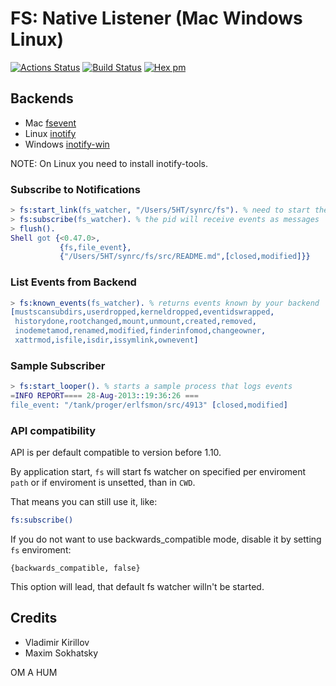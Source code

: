 FS: Native Listener (Mac Windows Linux)
=======================================

[![Actions Status](https://github.com/synrc/fs/workflows/mix/badge.svg)](https://github.com/synrc/fs/actions)
[![Build Status](https://travis-ci.org/synrc/fs.svg?branch=master)](https://travis-ci.org/synrc/fs)
[![Hex pm](http://img.shields.io/hexpm/v/fs.svg?style=flat)](https://hex.pm/packages/fs)

Backends
--------

* Mac [fsevent](https://github.com/thibaudgg/rb-fsevent)
* Linux [inotify](https://github.com/rvoicilas/inotify-tools/wiki)
* Windows [inotify-win](https://github.com/thekid/inotify-win)

NOTE: On Linux you need to install inotify-tools.

### Subscribe to Notifications

```erlang
> fs:start_link(fs_watcher, "/Users/5HT/synrc/fs"). % need to start the fs watcher
> fs:subscribe(fs_watcher). % the pid will receive events as messages
> flush().
Shell got {<0.47.0>,
           {fs,file_event},
           {"/Users/5HT/synrc/fs/src/README.md",[closed,modified]}}
```

### List Events from Backend

```erlang
> fs:known_events(fs_watcher). % returns events known by your backend
[mustscansubdirs,userdropped,kerneldropped,eventidswrapped,
 historydone,rootchanged,mount,unmount,created,removed,
 inodemetamod,renamed,modified,finderinfomod,changeowner,
 xattrmod,isfile,isdir,issymlink,ownevent]
```

### Sample Subscriber

```erlang
> fs:start_looper(). % starts a sample process that logs events
=INFO REPORT==== 28-Aug-2013::19:36:26 ===
file_event: "/tank/proger/erlfsmon/src/4913" [closed,modified]
```

### API compatibility

API is per default compatible to version before 1.10.

By application start, `fs` will start fs watcher on specified per enviroment `path` or
if enviroment is unsetted, than in `CWD`.

That means you can still use it, like:

```erlang
fs:subscribe()
```

If you do not want to use backwards_compatible mode, disable it by setting `fs` enviroment:

```
{backwards_compatible, false}
```

This option will lead, that default fs watcher willn't be started.

Credits
-------

* Vladimir Kirillov
* Maxim Sokhatsky

OM A HUM

